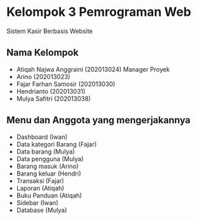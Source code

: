 # Kelompok 3 Pemrograman Web
Sistem Kasir Berbasis Website

## Nama Kelompok
* Atiqah Najwa Anggraini 	(202013024) Manager Proyek
* Arino 			            (202013023)
* Fajar Farhan Samosir	  (202013030)
* Hendrianto		          (202013031)
* Mulya Safitri		        (202013038)


## Menu dan Anggota yang mengerjakannya
* Dashboard (Iwan)
* Data kategori Barang (Fajar)
* Data barang (Mulya)
* Data pengguna (Mulya)
* Barang masuk (Arino)
* Barang keluar (Hendri) 
* Transaksi (Fajar)
* Laporan (Atiqah)
* Buku Panduan (Atiqah)
* Sidebar (Iwan)
* Database (Mulya)
